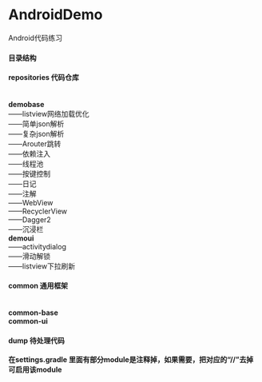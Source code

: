# AndroidDemo

Android代码练习

#### 目录结构

#### repositories 代码仓库
<br>**demobase**
<br>——listview网络加载优化
<br>——简单json解析
<br>——复杂json解析
<br>——Arouter跳转
<br>——依赖注入
<br>——线程池
<br>——按键控制
<br>——日记
<br>——注解
<br>——WebView
<br>——RecyclerView
<br>——Dagger2
<br>——沉浸栏
<br>**demoui**
<br>——activitydialog
<br>——滑动解锁
<br>——listview下拉刷新

#### common 通用框架
<br>**common-base**
<br>**common-ui**

#### dump 待处理代码

**在settings.gradle 里面有部分module是注释掉，如果需要，把对应的“//”去掉可启用该module**


